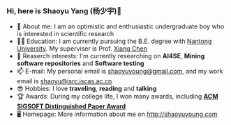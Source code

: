 ### Hi, here is Shaoyu Yang (杨少宇)👋

- 👦 About me: I am an optimistic and enthusiastic undergraduate boy who is interested in scientific research
- 🧑‍🎓 Education: I am currently pursuing the B.E. degree with [Nantong University](https://www.ntu.edu.cn/). My superviser is Prof. [Xiang Chen](https://smartse.github.io/)
- 🔭 Reaserch interests: I'm currently researching on **AI4SE**, **Mining software repositories** and **Software testing**
- 📫 E-mail: My personal email is shaoyuyoung@gmail.com, and my work email is shaoyu@isrc.iscas.ac.cn
- 😎 Hobbies: I love **traveling**, **reading** and **talking**
- 🏆 Awards: During my college life, I won many awards, including **[ACM SIGSOFT Distinguished Paper Award](http://shaoyuyoung.com/wp-content/uploads/2023/07/ICPC-2023-Distinguished-Paper-Award-QTC4SO.jpg)**
- 🖥️ Homepage: More information about me on <a href="http://shaoyuyoung.com" target="_blank">http://shaoyuyoung.com</a>


